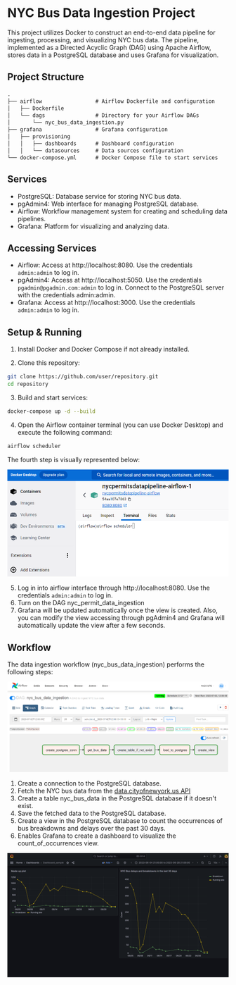 # NYC Bus Data Ingestion Project

This project utilizes Docker to construct an end-to-end data pipeline for ingesting, processing, and visualizing NYC bus data. The pipeline, implemented as a Directed Acyclic Graph (DAG) using Apache Airflow, stores data in a PostgreSQL database and uses Grafana for visualization.

## Project Structure

```plaintext
.
├── airflow                 # Airflow Dockerfile and configuration
│   ├── Dockerfile
│   └── dags                # Directory for your Airflow DAGs
│       └── nyc_bus_data_ingestion.py
├── grafana                 # Grafana configuration
│   ├── provisioning
│   │   ├── dashboards      # Dashboard configuration
│   │   └── datasources     # Data sources configuration
└── docker-compose.yml      # Docker Compose file to start services
```


## Services

- PostgreSQL: Database service for storing NYC bus data.
- pgAdmin4: Web interface for managing PostgreSQL database.
- Airflow: Workflow management system for creating and scheduling data pipelines.
- Grafana: Platform for visualizing and analyzing data.


## Accessing Services
- Airflow: Access at http://localhost:8080. Use the credentials `admin:admin` to log in.
- pgAdmin4: Access at http://localhost:5050. Use the credentials `pgadmin@pgadmin.com:admin` to log in. Connect to the PostgreSQL server with the credentials admin:admin.
- Grafana: Access at http://localhost:3000. Use the credentials `admin:admin` to log in.


## Setup & Running

1. Install Docker and Docker Compose if not already installed.

2. Clone this repository:

```bash
git clone https://github.com/user/repository.git
cd repository
```

3. Build and start services:

```bash
docker-compose up -d --build
```

4. Open the Airflow container terminal (you can use Docker Desktop) and execute the following command:
```bash
airflow scheduler
```

The fourth step is visually represented below:

![Alt text](screenshots/airflow_scheduler_command.png)


5. Log in into airflow interface through http://localhost:8080. Use the credentials `admin:admin` to log in.
6. Turn on the DAG nyc_permit_data_ingestion
7. Grafana will be updated automatically once the view is created. Also, you can modify the view accessing through pgAdmin4 and Grafana will automatically update the view after a few seconds.


## Workflow
The data ingestion workflow (nyc_bus_data_ingestion) performs the following steps:

![Alt text](screenshots/airflow_dag.png)

1. Create a connection to the PostgreSQL database.
2. Fetch the NYC bus data from the [data.cityofnewyork.us API](https://data.cityofnewyork.us/Transportation/Bus-Breakdown-and-Delays/ez4e-fazm)
3. Create a table nyc_bus_data in the PostgreSQL database if it doesn't exist.
4. Save the fetched data to the PostgreSQL database.
5. Create a view in the PostgreSQL database to count the occurrences of bus breakdowns and delays over the past 30 days.
6. Enables Grafana to create a dashboard to visualize the count_of_occurrences view.

![Alt text](screenshots/grafana_dashboard.png)
